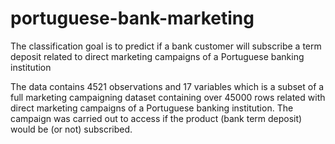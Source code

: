 # portuguese-bank-marketing
The classification goal is to predict if a bank customer will subscribe a term deposit related to direct marketing campaigns of a Portuguese banking institution

The data contains 4521 observations and 17 variables which is a subset of a full marketing campaigning dataset containing over 45000 rows related with direct marketing campaigns of a Portuguese banking institution. The campaign was carried out to access if the product (bank term deposit) would be (or not) subscribed.
